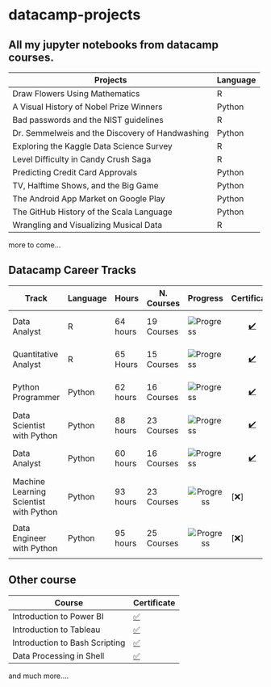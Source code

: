 # datacamp-projects

## All my jupyter notebooks from datacamp courses.

| Projects |   Language |
| -- | -- |
|Draw Flowers Using Mathematics | R |
|A Visual History of Nobel Prize Winners | Python
|Bad passwords and the NIST guidelines | R
|Dr. Semmelweis and the Discovery of Handwashing | Python
|Exploring the Kaggle Data Science Survey | R
|Level Difficulty in Candy Crush Saga | R
|Predicting Credit Card Approvals | Python
|TV, Halftime Shows, and the Big Game | Python
|The Android App Market on Google Play | Python
|The GitHub History of the Scala Language| Python
|Wrangling and Visualizing Musical Data| R

more to come...


## Datacamp Career Tracks

| Track | Language |Hours | N. Courses | Progress | Certificate |
| -- |--|--|--| --| --|
| Data Analyst | R | 64 hours | 19 Courses | ![Progress](https://progress-bar.dev/100/) |<p align="center">[ :heavy_check_mark:](https://www.datacamp.com/statement-of-accomplishment/track/936725edc7ae4783675df4f9d39e19400e2aba55)
|Quantitative Analyst | R |65 Hours | 15 Courses | ![Progress](https://progress-bar.dev/100/) |<p align="center"> [:heavy_check_mark:](https://www.datacamp.com/statement-of-accomplishment/track/34b5bb2c3916796578a1ca316f5703702ed7f654)
|Python Programmer | Python | 62 hours  | 16 Courses | ![Progress](https://progress-bar.dev/100/) | <p align="center">[ :heavy_check_mark:](https://www.datacamp.com/statement-of-accomplishment/track/af1f4562aae93d2ce7390b134b59f9cef3e1740e) 
| Data Scientist with Python | Python |88 hours | 23 Courses |![Progress](https://progress-bar.dev/100/) |<p align="center">[ :heavy_check_mark:](https://www.datacamp.com/statement-of-accomplishment/track/8ed41ec8958623fa21f32eacaf327c10359b78c7)
| Data Analyst | Python | 60 hours | 16 Courses | ![Progress](https://progress-bar.dev/100/) |<p align="center">[ :heavy_check_mark:](https://www.datacamp.com/statement-of-accomplishment/track/f21d33aab7dff2f5f6201e05b2abe41a65a29ac1)
|Machine Learning Scientist with Python|Python | 93 hours | 23 Courses |<p align="center">![Progress](https://progress-bar.dev/62/) |[:x:]
|Data Engineer with Python | Python | 95 hours | 25 Courses |<p align="center"> ![Progress](https://progress-bar.dev/66/) | [:x:]


## Other course

|Course | Certificate|
| -- |--|
|Introduction to Power BI | [ :white_check_mark:](https://www.datacamp.com/statement-of-accomplishment/course/8686348579ae97dae60983d1a6a643c9b3d0bb7d)
| Introduction to Tableau |[ :white_check_mark:](https://www.datacamp.com/statement-of-accomplishment/course/146f0901317fa2f315cac5063c2ef6f1f09af520)
| Introduction to Bash Scripting | [:white_check_mark:](https://www.datacamp.com/statement-of-accomplishment/course/fbf40745ff80139d75d837c7f76c6623c4f66222)
|Data Processing in Shell |[:white_check_mark:](https://www.datacamp.com/statement-of-accomplishment/course/9d2595d31017b3b698d2b700c6942f14dbea1814)
and much more.... 

